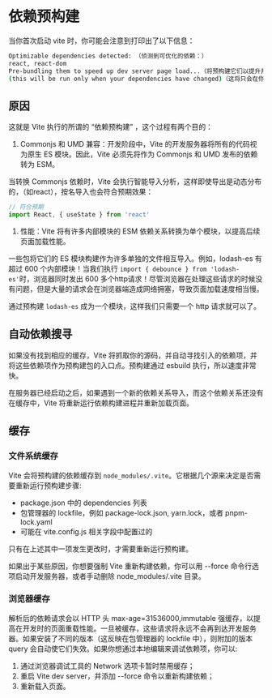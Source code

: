 # 依赖预构建

当你首次启动 vite 时，你可能会注意到打印出了以下信息：

``` bash 
Optimizable dependencies detected: （侦测到可优化的依赖：）
react, react-dom
Pre-bundling them to speed up dev server page load...（将预构建它们以提升开发服务器页面加载速度）
(this will be run only when your dependencies have changed)（这将只会在你的依赖发生变化时执行）
```

## 原因

这就是 Vite 执行的所谓的 “依赖预构建” ，这个过程有两个目的：

1. Commonjs 和 UMD 兼容：开发阶段中，Vite 的开发服务器将所有的代码视为原生 ES 模块。因此，Vite 必须先将作为 Commonjs 和 UMD 发布的依赖转为 ESM。
  
  当转换 Commonjs 依赖时，Vite 会执行智能导入分析，这样即使导出是动态分布的，（如react），按名导入也会符合预期效果：

  ``` js
  // 符合预期
  import React, { useState } from 'react'
  ```

1. 性能：Vite 将有许多内部模块的 ESM 依赖关系转换为单个模块，以提高后续页面加载性能。
  
  一些包将它们的 ES 模块构建作为许多单独的文件相互导入。例如，lodash-es 有超过 600 个内部模块！当我们执行 `import { debounce } from 'lodash-es'`时，浏览器同时发出 600 多个http请求！尽管浏览器在处理这些请求的时候没有问题，但是大量的请求会在浏览器端造成网络拥塞，导致页面加载速度相当慢。

  通过预构建 `lodash-es` 成为一个模块，这样我们只需要一个 http 请求就可以了。

## 自动依赖搜寻

如果没有找到相应的缓存，Vite 将抓取你的源码，并自动寻找引入的依赖项，并将这些依赖项作为预构建包的入口点。预构建通过 esbuild 执行，所以速度非常快。

在服务器已经启动之后，如果遇到一个新的依赖关系导入，而这个依赖关系还没有在缓存中，Vite 将重新运行依赖构建进程并重新加载页面。

## 缓存

### 文件系统缓存

Vite 会将预构建的依赖缓存到 `node_modules/.vite`。它根据几个源来决定是否需要重新运行预构建步骤:

* package.json 中的 dependencies 列表
* 包管理器的 lockfile，例如 package-lock.json, yarn.lock，或者 pnpm-lock.yaml
* 可能在 vite.config.js 相关字段中配置过的

只有在上述其中一项发生更改时，才需要重新运行预构建。

如果出于某些原因，你想要强制 Vite 重新构建依赖，你可以用 --force 命令行选项启动开发服务器，或者手动删除 node_modules/.vite 目录。

### 浏览器缓存

解析后的依赖请求会以 HTTP 头 max-age=31536000,immutable 强缓存，以提高在开发时的页面重载性能。一旦被缓存，这些请求将永远不会再到达开发服务器。如果安装了不同的版本（这反映在包管理器的 lockfile 中），则附加的版本 query 会自动使它们失效。如果你想通过本地编辑来调试依赖项，你可以:

1. 通过浏览器调试工具的 Network 选项卡暂时禁用缓存；
1. 重启 Vite dev server，并添加 --force 命令以重新构建依赖；
1. 重新载入页面。
